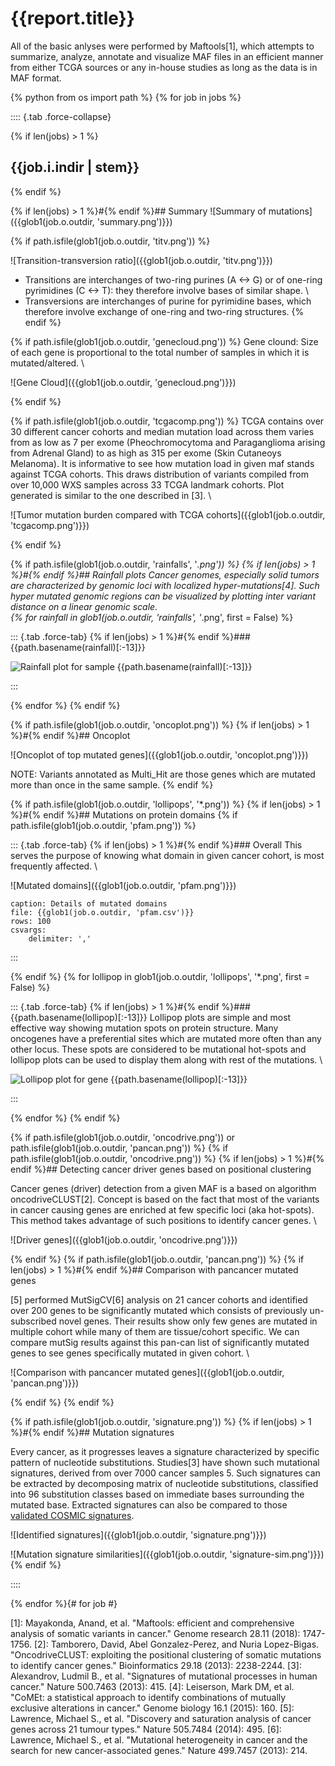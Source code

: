 # {{report.title}}

All of the basic anlyses were performed by Maftools[1], which attempts to summarize, analyze, annotate and visualize MAF files in an efficient manner from either TCGA sources or any in-house studies as long as the data is in MAF format.

{% python from os import path %}
{% for job in jobs %}

:::: {.tab .force-collapse}

{% 	if len(jobs) > 1 %}
## {{job.i.indir | stem}}
{% 	endif %}

{% 	if len(jobs) > 1 %}#{% endif %}## Summary
![Summary of mutations]({{glob1(job.o.outdir, 'summary.png')}})

{% 	if path.isfile(glob1(job.o.outdir, 'titv.png')) %}

![Transition-transversion ratio]({{glob1(job.o.outdir, 'titv.png')}})

- Transitions are interchanges of two-ring purines (A &lt;-&gt; G) or of one-ring pyrimidines (C &lt;-&gt; T): they therefore involve bases of similar shape. \
- Transversions are interchanges of purine for pyrimidine bases, which therefore involve exchange of one-ring and two-ring structures.
{% 	endif %}

{% 	if path.isfile(glob1(job.o.outdir, 'genecloud.png')) %}
Gene clound: Size of each gene is proportional to the total number of samples in which it is mutated/altered. \

![Gene Cloud]({{glob1(job.o.outdir, 'genecloud.png')}})

{% 	endif %}

{% 	if path.isfile(glob1(job.o.outdir, 'tcgacomp.png')) %}
TCGA contains over 30 different cancer cohorts and median mutation load across them varies from as low as 7 per exome (Pheochromocytoma and Paraganglioma arising from Adrenal Gland) to as high as 315 per exome (Skin Cutaneoys Melanoma). It is informative to see how mutation load in given maf stands against TCGA cohorts. This draws distribution of variants compiled from over 10,000 WXS samples across 33 TCGA landmark cohorts. Plot generated is similar to the one described in [3]. \

![Tumor mutation burden compared with TCGA cohorts]({{glob1(job.o.outdir, 'tcgacomp.png')}})

{% 	endif %}


{% 	if path.isfile(glob1(job.o.outdir, 'rainfalls', '*.png')) %}
{% 		if len(jobs) > 1 %}#{% endif %}## Rainfall plots
Cancer genomes, especially solid tumors are characterized by genomic loci with localized hyper-mutations[4]. Such hyper mutated genomic regions can be visualized by plotting inter variant distance on a linear genomic scale. \
{% 		for rainfall in glob1(job.o.outdir, 'rainfalls', '*.png', first = False) %}

::: {.tab .force-tab}
{% 			if len(jobs) > 1 %}#{% endif %}### {{path.basename(rainfall)[:-13]}}

![Rainfall plot for sample {{path.basename(rainfall)[:-13]}}]({{rainfall}})

:::

{% 		endfor %}
{% 	endif %}

{% 	if path.isfile(glob1(job.o.outdir, 'oncoplot.png')) %}
{% 		if len(jobs) > 1 %}#{% endif %}## Oncoplot

![Oncoplot of top mutated genes]({{glob1(job.o.outdir, 'oncoplot.png')}})

NOTE: Variants annotated as Multi_Hit are those genes which are mutated more than once in the same sample.
{% 	endif %}

{% 	if path.isfile(glob1(job.o.outdir, 'lollipops', '*.png')) %}
{% 		if len(jobs) > 1 %}#{% endif %}## Mutations on protein domains
{% 		if path.isfile(glob1(job.o.outdir, 'pfam.png')) %}

::: {.tab .force-tab}
{% 			if len(jobs) > 1 %}#{% endif %}### Overall
This serves the purpose of knowing what domain in given cancer cohort, is most frequently affected. \

![Mutated domains]({{glob1(job.o.outdir, 'pfam.png')}})

```table
caption: Details of mutated domains
file: {{glob1(job.o.outdir, 'pfam.csv')}}
rows: 100
csvargs:
	delimiter: ','
```
:::

{% 		endif %}
{% 		for lollipop in glob1(job.o.outdir, 'lollipops', '*.png', first = False) %}

::: {.tab .force-tab}
{% 			if len(jobs) > 1 %}#{% endif %}### {{path.basename(lollipop)[:-13]}}
Lollipop plots are simple and most effective way showing mutation spots on protein structure. Many oncogenes have a preferential sites which are mutated more often than any other locus. These spots are considered to be mutational hot-spots and lollipop plots can be used to display them along with rest of the mutations. \

![Lollipop plot for gene {{path.basename(lollipop)[:-13]}}]({{lollipop}})

:::

{% 		endfor %}
{% 	endif %}

{% 	if path.isfile(glob1(job.o.outdir, 'oncodrive.png')) or path.isfile(glob1(job.o.outdir, 'pancan.png')) %}
{% 		if path.isfile(glob1(job.o.outdir, 'oncodrive.png')) %}
{% 		if len(jobs) > 1 %}#{% endif %}## Detecting cancer driver genes based on positional clustering

Cancer genes (driver) detection from a given MAF is a based on algorithm oncodriveCLUST[2]. Concept is based on the fact that most of the variants in cancer causing genes are enriched at few specific loci (aka hot-spots). This method takes advantage of such positions to identify cancer genes. \

![Driver genes]({{glob1(job.o.outdir, 'oncodrive.png')}})

{%  	endif %}
{% 		if path.isfile(glob1(job.o.outdir, 'pancan.png')) %}
{% 		if len(jobs) > 1 %}#{% endif %}## Comparison with pancancer mutated genes

[5] performed MutSigCV[6] analysis on 21 cancer cohorts and identified over 200 genes to be significantly mutated which consists of previously un-subscribed novel genes. Their results show only few genes are mutated in multiple cohort while many of them are tissue/cohort specific. We can compare mutSig results against this pan-can list of significantly mutated genes to see genes specifically mutated in given cohort. \

![Comparison with pancancer mutated genes]({{glob1(job.o.outdir, 'pancan.png')}})

{%  	endif %}
{%  endif %}

{% 	if path.isfile(glob1(job.o.outdir, 'signature.png')) %}
{% 		if len(jobs) > 1 %}#{% endif %}## Mutation signatures

Every cancer, as it progresses leaves a signature characterized by specific pattern of nucleotide substitutions. Studies[3] have shown such mutational signatures, derived from over 7000 cancer samples 5. Such signatures can be extracted by decomposing matrix of nucleotide substitutions, classified into 96 substitution classes based on immediate bases surrounding the mutated base. Extracted signatures can also be compared to those [validated COSMIC signatures](http://cancer.sanger.ac.uk/cosmic/signatures).

![Identified signatures]({{glob1(job.o.outdir, 'signature.png')}})

![Mutation signature similarities]({{glob1(job.o.outdir, 'signature-sim.png')}})
{%  endif %}

::::

{% endfor %}{# for job #}

[1]: Mayakonda, Anand, et al. "Maftools: efficient and comprehensive analysis of somatic variants in cancer." Genome research 28.11 (2018): 1747-1756.
[2]: Tamborero, David, Abel Gonzalez-Perez, and Nuria Lopez-Bigas. "OncodriveCLUST: exploiting the positional clustering of somatic mutations to identify cancer genes." Bioinformatics 29.18 (2013): 2238-2244.
[3]: Alexandrov, Ludmil B., et al. "Signatures of mutational processes in human cancer." Nature 500.7463 (2013): 415.
[4]: Leiserson, Mark DM, et al. "CoMEt: a statistical approach to identify combinations of mutually exclusive alterations in cancer." Genome biology 16.1 (2015): 160.
[5]: Lawrence, Michael S., et al. "Discovery and saturation analysis of cancer genes across 21 tumour types." Nature 505.7484 (2014): 495.
[6]: Lawrence, Michael S., et al. "Mutational heterogeneity in cancer and the search for new cancer-associated genes." Nature 499.7457 (2013): 214.

